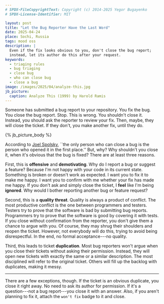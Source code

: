 ```yaml
---
# SPDX-FileCopyrightText: Copyright (c) 2014-2025 Yegor Bugayenko
# SPDX-License-Identifier: MIT

layout: post
title: "Let the Bug Reporter Have the Last Word"
date: 2025-04-24
place: Sochi, Russia
tags: mood oss
description: |
  Even if the fix looks obvious to you, don't close the bug report;
  instead, let its author do this after your request.
keywords:
  - triaging rules
  - bug triaging
  - close bug
  - who can close bug
  - close a bug
image: /images/2025/04/analyze-this.jpg
jb_picture:
  caption: Analyze This (1999) by Harold Ramis
---
```


Someone has submitted a bug report to your repository.
You fix the bug.
You close the bug report.
Stop.
This is wrong.
You shouldn't close it.
Instead, you should ask the reporter to review your fix.
Then, maybe, they will close the ticket.
If they don't, you make another fix, until they do.

<!--more-->

{% jb_picture_body %}

According to [Joel Spolsky], ``the only person who can close a bug is the person who opened it in the first place.''
But, why?
Why shouldn't you close it, when it's obvious that the bug is fixed?
There are at least three reasons.

First, this is **offensive** and **demotivating**.
Why do I report a bug or suggest a feature?
Because I'm not happy with your code in its current state.
Something is broken or doesn't work as expected.
I want you to fix it to make me happy.
I want you to confirm with me whether your fix has made me happy.
If you don't ask and simply close the ticket, I **feel** like I'm being **ignored**.
Why would I bother reporting another bug or feature request?

Second, this is a **quality threat**.
Quality is always a product of conflict.
The most productive conflict is the one between programmers and testers.
Testers try to prove that the software is bad by submitting bug reports.
Programmers try to prove that the software is good by covering it with tests.
If you close without confirmation from the reporter, you don't give them a chance to argue with you.
Of course, they may shrug their shoulders and reopen the ticket.
However, not everybody will do this, trying to avoid being disrespectful.
In the end, no formal acceptance---no quality.

Third, this leads to ticket **duplication**.
Most bug reporters won't argue when you close their tickets without asking their permission.
Instead, they will open new tickets with exactly the same or a similar description.
The most disciplined will refer to the original ticket.
Others will fill up the backlog with duplicates, making it messy.

<hr/>

There are a few exceptions, though.
If the ticket is an obvious duplicate, you close it right away.
No need to ask its author for permission.
If it's a question---not a bug report---you close it with an answer.
Also, if you aren't planning to fix it, attach the `won't fix` badge to it and close.

[Joel Spolsky]: https://www.joelonsoftware.com/2000/11/08/painless-bug-tracking/
